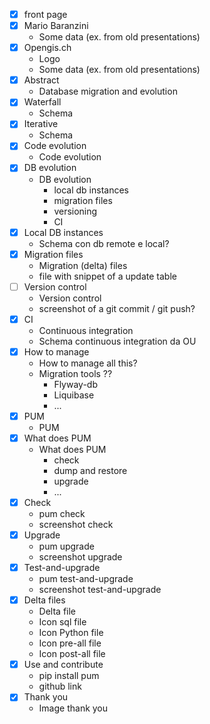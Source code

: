 - [X] front page
- [X] Mario Baranzini
  - Some data (ex. from old presentations)
- [X] Opengis.ch
  - Logo
  - Some data (ex. from old presentations)
- [X] Abstract
  - Database migration and evolution
- [X] Waterfall
  - Schema
- [X] Iterative
  - Schema
- [X] Code evolution
  - Code evolution
- [X] DB evolution
  - DB evolution
    - local db instances
    - migration files
    - versioning
    - CI
- [X] Local DB instances
  - Schema con db remote e local?
- [X] Migration files
  - Migration (delta) files
  - file with snippet of a update table
- [ ] Version control
  - Version control
  - screenshot of a git commit / git push?
- [X] CI
  - Continuous integration
  - Schema continuous integration da OU
- [X] How to manage
  - How to manage all this?
  - Migration tools ??
    - Flyway-db
    - Liquibase
    - ...
- [X] PUM
  - PUM
- [X] What does PUM
  - What does PUM
    - check
    - dump and restore
    - upgrade
    - ...
- [X] Check
  - pum check
  - screenshot check
- [X] Upgrade
  - pum upgrade
  - screenshot upgrade
- [X] Test-and-upgrade
  - pum test-and-upgrade
  - screenshot test-and-upgrade
- [X] Delta files
  - Delta file
  - Icon sql file
  - Icon Python file
  - Icon pre-all file
  - Icon post-all file
- [X] Use and contribute
  - pip install pum
  - github link
- [X] Thank you
  - Image thank you
